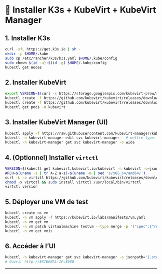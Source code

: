 # 🚀 Installer K3s + KubeVirt + KubeVirt Manager

## 1. Installer K3s

```bash
curl -sfL https://get.k3s.io | sh -
mkdir -p $HOME/.kube
sudo cp /etc/rancher/k3s/k3s.yaml $HOME/.kube/config
sudo chown $(id -u):$(id -g) $HOME/.kube/config
kubectl get nodes
```

## 2. Installer KubeVirt

```bash
export VERSION=$(curl -s https://storage.googleapis.com/kubevirt-prow/release/kubevirt/kubevirt/stable.txt)
kubectl create -f https://github.com/kubevirt/kubevirt/releases/download/${VERSION}/kubevirt-operator.yaml
kubectl create -f https://github.com/kubevirt/kubevirt/releases/download/${VERSION}/kubevirt-cr.yaml
kubectl get pods -n kubevirt
```

## 3. Installer KubeVirt Manager (UI)

```bash
kubectl apply -f https://raw.githubusercontent.com/kubevirt-manager/kubevirt-manager/main/kubernetes/bundled.yaml
kubectl -n kubevirt-manager edit svc kubevirt-manager   # mettre type: LoadBalancer
kubectl -n kubevirt-manager get svc kubevirt-manager -o wide
```

## 4. (Optionnel) Installer `virtctl`

```bash
VERSION=$(kubectl get kubevirt.kubevirt.io/kubevirt -n kubevirt -o=jsonpath="{.status.observedKubeVirtVersion}")
ARCH=$(uname -s | tr A-Z a-z)-$(uname -m | sed 's/x86_64/amd64/')
curl -L -o virtctl https://github.com/kubevirt/kubevirt/releases/download/${VERSION}/virtctl-${VERSION}-${ARCH}
chmod +x virtctl && sudo install virtctl /usr/local/bin/virtctl
virtctl version
```

## 5. Déployer une VM de test

```bash
kubectl create ns vm
kubectl -n vm apply -f https://kubevirt.io/labs/manifests/vm.yaml
kubectl -n vm get vm
kubectl -n vm patch virtualmachine testvm --type merge -p '{"spec":{"running":true}}'
kubectl -n vm get vmis
```

## 6. Accéder à l’UI

```bash
kubectl -n kubevirt-manager get svc kubevirt-manager -o jsonpath='{.status.loadBalancer.ingress[0].ip}{"\n"}'
# Ouvrir http://EXTERNAL-IP:8080
```

---
